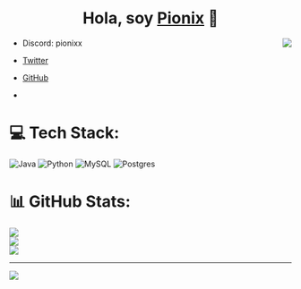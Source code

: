 <div align="center">
<h1 align="center">Hola, soy <a href="https://github.com/ItzPionix">Pionix</a> 👋​</h1>
</div>


<img align='right' src="https://discord.c99.nl/widget/theme-1/510520418311077899.png"/>

- Discord: pionixx
- [Twitter](https://twitter.com/imbelkos)
- [GitHub](https://github.com/ItzPionix)

- 
# 💻 Tech Stack:
![Java](https://img.shields.io/badge/java-%23ED8B00.svg?style=for-the-badge&logo=openjdk&logoColor=white) ![Python](https://img.shields.io/badge/python-3670A0?style=for-the-badge&logo=python&logoColor=ffdd54) ![MySQL](https://img.shields.io/badge/mysql-%2300000f.svg?style=for-the-badge&logo=mysql&logoColor=white) ![Postgres](https://img.shields.io/badge/postgres-%23316192.svg?style=for-the-badge&logo=postgresql&logoColor=white)
# 📊 GitHub Stats:
![](https://github-readme-stats.vercel.app/api?username=ItzPionix&theme=radical&hide_border=false&include_all_commits=false&count_private=false)<br/>
![](https://github-readme-streak-stats.herokuapp.com/?user=ItzPionix&theme=radical&hide_border=false)<br/>
![](https://github-readme-stats.vercel.app/api/top-langs/?username=ItzPionix&theme=radical&hide_border=false&include_all_commits=false&count_private=false&layout=compact)

---
[![](https://visitcount.itsvg.in/api?id=ItzPionix&icon=0&color=0)](https://visitcount.itsvg.in)

<!-- Proudly created with GPRM ( https://gprm.itsvg.in ) -->
